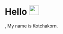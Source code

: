 # Hello <img src="https://raw.githubusercontent.com/MartinHeinz/MartinHeinz/master/wave.gif" width="30px">
, My name is Kotchakorn.
